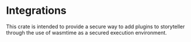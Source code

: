 # Integrations

This crate is intended to provide a secure way to add plugins to storyteller through the use of wasmtime as a secured execution environment.
